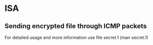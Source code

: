 # ISA

## Sending encrypted file through ICMP packets

For detailed usage and more information use file secret.1 (man secret.1)
